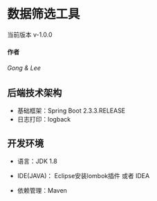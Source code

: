 数据筛选工具
===============
当前版本 v-1.0.0
#### 作者
###### Gong & Lee

## 后端技术架构
- 基础框架：Spring Boot 2.3.3.RELEASE
- 日志打印：logback

## 开发环境

- 语言：JDK 1.8

- IDE(JAVA)： Eclipse安装lombok插件 或者 IDEA

- 依赖管理：Maven


